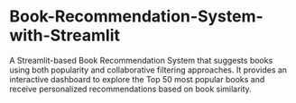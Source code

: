 # Book-Recommendation-System-with-Streamlit
A Streamlit-based Book Recommendation System that suggests books using both popularity and collaborative filtering approaches. It provides an interactive dashboard to explore the Top 50 most popular books and receive personalized recommendations based on book similarity.
